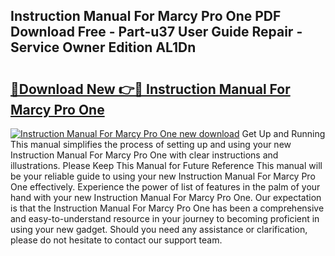 ## Instruction Manual For Marcy Pro One PDF Download Free - Part-u37 User Guide Repair - Service Owner Edition AL1Dn

# <h2><a href="http://bc79682.oget.top/?id=Instruction+Manual+For+Marcy+Pro+One">🔗Download New 👉🔴 Instruction Manual For Marcy Pro One</a></h2>

[![Instruction Manual For Marcy Pro One new download](https://i.imgur.com/5g1atiW.png)](http://bc79682.oget.top/?id=Instruction+Manual+For+Marcy+Pro+One)
Get Up and Running This manual simplifies the process of setting up and using your new Instruction Manual For Marcy Pro One with clear instructions and illustrations. Please Keep This Manual for Future Reference This manual will be your reliable guide to using your new Instruction Manual For Marcy Pro One effectively. Experience the power of list of features in the palm of your hand with your new Instruction Manual For Marcy Pro One. Our expectation is that the Instruction Manual For Marcy Pro One has been a comprehensive and easy-to-understand resource in your journey to becoming proficient in using your new gadget. Should you need any assistance or clarification, please do not hesitate to contact our support team.
